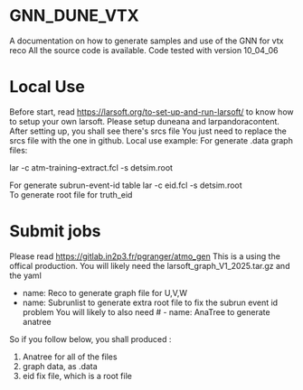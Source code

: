 # GNN_DUNE_VTX
A documentation on how to generate samples and use of the GNN for vtx reco
All the source code is available. Code tested with version 10_04_06
# Local Use
Before start, read https://larsoft.org/to-set-up-and-run-larsoft/ to know how to setup your own larsoft. 
Please setup duneana and larpandoracontent.
After setting up, you shall see there's srcs file
You just need to replace the srcs file with the one in github. 
Local use example:
For generate .data graph files:

lar -c atm-training-extract.fcl -s detsim.root

For generate subrun-event-id table
lar -c eid.fcl -s detsim.root                   
To generate root file for truth_eid


# Submit jobs
Please read https://gitlab.in2p3.fr/pgranger/atmo_gen
This is a  using the offical production.
You will likely need the larsoft_graph_V1_2025.tar.gz and the yaml
- name:         Reco to generate graph file for U,V,W
- name:         Subrunlist to generate extra root file to fix the subrun event id problem
You will likely to also need   # - name:           AnaTree to generate anatree


So if you follow below, you shall produced :
1. Anatree for all of the files
2. graph data, as .data
3. eid fix file, which is a root file


